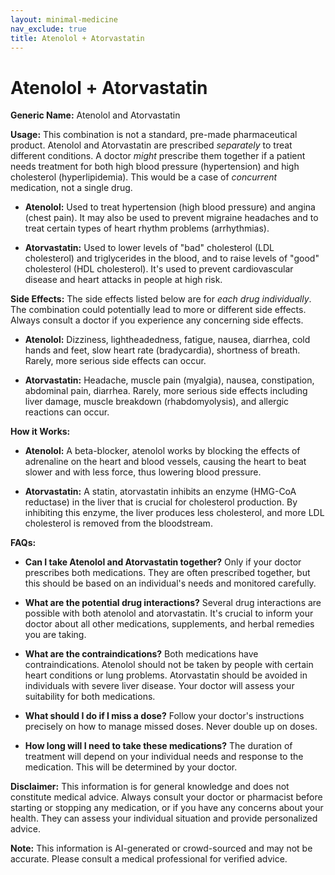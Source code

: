 ```yaml
---
layout: minimal-medicine
nav_exclude: true
title: Atenolol + Atorvastatin
---
```


# Atenolol + Atorvastatin

**Generic Name:** Atenolol and Atorvastatin

**Usage:** This combination is not a standard, pre-made pharmaceutical product.  Atenolol and Atorvastatin are prescribed *separately* to treat different conditions.  A doctor *might* prescribe them together if a patient needs treatment for both high blood pressure (hypertension) and high cholesterol (hyperlipidemia).  This would be a case of *concurrent* medication, not a single drug.

* **Atenolol:**  Used to treat hypertension (high blood pressure) and angina (chest pain).  It may also be used to prevent migraine headaches and to treat certain types of heart rhythm problems (arrhythmias).

* **Atorvastatin:** Used to lower levels of "bad" cholesterol (LDL cholesterol) and triglycerides in the blood, and to raise levels of "good" cholesterol (HDL cholesterol). It's used to prevent cardiovascular disease and heart attacks in people at high risk.


**Side Effects:** The side effects listed below are for *each drug individually*.  The combination could potentially lead to more or different side effects.  Always consult a doctor if you experience any concerning side effects.

* **Atenolol:** Dizziness, lightheadedness, fatigue, nausea, diarrhea, cold hands and feet, slow heart rate (bradycardia), shortness of breath.  Rarely, more serious side effects can occur.

* **Atorvastatin:** Headache, muscle pain (myalgia), nausea, constipation, abdominal pain, diarrhea. Rarely, more serious side effects including liver damage, muscle breakdown (rhabdomyolysis), and allergic reactions can occur.


**How it Works:**

* **Atenolol:**  A beta-blocker, atenolol works by blocking the effects of adrenaline on the heart and blood vessels, causing the heart to beat slower and with less force, thus lowering blood pressure.

* **Atorvastatin:** A statin, atorvastatin inhibits an enzyme (HMG-CoA reductase) in the liver that is crucial for cholesterol production. By inhibiting this enzyme, the liver produces less cholesterol, and more LDL cholesterol is removed from the bloodstream.


**FAQs:**

* **Can I take Atenolol and Atorvastatin together?**  Only if your doctor prescribes both medications.  They are often prescribed together, but this should be based on an individual's needs and monitored carefully.

* **What are the potential drug interactions?** Several drug interactions are possible with both atenolol and atorvastatin.  It's crucial to inform your doctor about all other medications, supplements, and herbal remedies you are taking.

* **What are the contraindications?**  Both medications have contraindications.  Atenolol should not be taken by people with certain heart conditions or lung problems. Atorvastatin should be avoided in individuals with severe liver disease.  Your doctor will assess your suitability for both medications.

* **What should I do if I miss a dose?** Follow your doctor's instructions precisely on how to manage missed doses.  Never double up on doses.

* **How long will I need to take these medications?** The duration of treatment will depend on your individual needs and response to the medication.  This will be determined by your doctor.

**Disclaimer:** This information is for general knowledge and does not constitute medical advice.  Always consult your doctor or pharmacist before starting or stopping any medication, or if you have any concerns about your health.  They can assess your individual situation and provide personalized advice.


**Note:** This information is AI-generated or crowd-sourced and may not be accurate. Please consult a medical professional for verified advice.